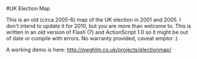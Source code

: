 #UK Election Map

This is an old (circa 2005-6) map of the UK election in 2001 and 2005. I don't intend to update it for 2010, but you are more than welcome to. This is written in an old version of Flash (7) and ActionScript 1.0 so it might be out of date or compile with errors. No warranty provided, caveat emptor :)

A working demo is here: http://qwghlm.co.uk/projects/electionmap/
